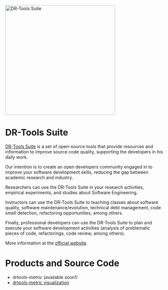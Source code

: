 <img src="https://guilhermeslacerda.github.io/drtools-site/images/logo_drtools.png" alt="DR-Tools Suite" title="DR-Tools Suite" width="350"/>

# DR-Tools Suite

[DR-Tools Suite](https://drtools.site/) is a set of open-source tools that provide resources and information to improve source code quality, supporting the developers in his daily work.

Our intention is to create an open developers community engaged in to improve your software development skills, reducing the gap between academic research and industry.

Researchers can use the DR-Tools Suite in your research activities, empirical experiments, and studies about Software Engineering.

Instructors can use the DR-Tools Suite to teaching classes about software quality, software maintenance/evolution, technical debt management, code smell detection, refactoring opportunities, among others.

Finally, professional developers can use the DR-Tools Suite to plan and execute your software development activities (analysis of problematic pieces of code, refactorings, code review, among others).

More information at the [official website](https://drtools.site/). 

# Products and Source Code

* drtools-metric (available soon!)
* [drtools-metric visualization](http://www.github.com/guilhermeslacerda/drtools-metric-visualization/)

